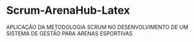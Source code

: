 # Scrum-ArenaHub-Latex
APLICAÇÃO DA METODOLOGIA SCRUM NO DESENVOLVIMENTO DE UM SISTEMA DE GESTÃO PARA ARENAS ESPORTIVAS
